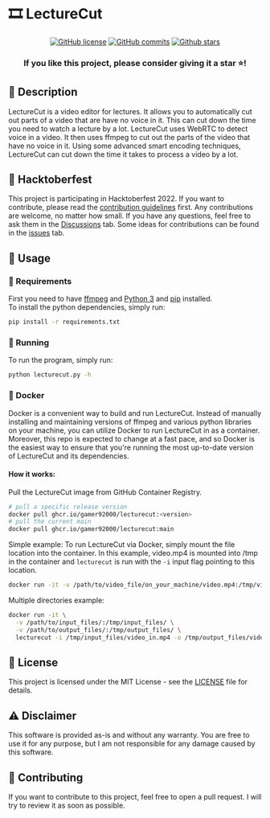 # 🎞️ LectureCut

<div align="center">

  [![GitHub license](https://img.shields.io/github/license/Gamer92000/LectureCut)](https://github.com/Gamer92000/LectureCut/blob/main/LICENSE)
  [![GitHub commits](https://badgen.net/github/commits/Gamer92000/LectureCut/main)](https://GitHub.com/Gamer92000/LectureCut/commit/)
  [![Github stars](https://img.shields.io/github/stars/Gamer92000/LectureCut.svg)](https://GitHub.com/Gamer92000/LectureCut/stargazers/)
  <br>
  <h3>If you like this project, please consider giving it a star ⭐️!</h3>
</div>

## 📝 Description

LectureCut is a video editor for lectures. It allows you to automatically cut out parts of a video that are have no voice in it. This can cut down the time you need to watch a lecture by a lot.
LectureCut uses WebRTC to detect voice in a video. It then uses ffmpeg to cut out the parts of the video that have no voice in it. Using some advanced smart encoding techniques, LectureCut can cut down the time it takes to process a video by a lot.


## 🎃 Hacktoberfest

This project is participating in Hacktoberfest 2022. If you want to contribute, please read the [contribution guidelines](CONTRIBUTING.md) first.
Any contributions are welcome, no matter how small. If you have any questions, feel free to ask them in the [Discussions](https://github.com/Gamer92000/LectureCut/discussions) tab.
Some ideas for contributions can be found in the [issues](https://github.com/Gamer92000/LectureCut/issues) tab.

## 🚀 Usage

### 👶 Requirements

First you need to have [ffmpeg](https://ffmpeg.org/download.html) and [Python 3](https://www.python.org/downloads/) and [pip](https://pip.pypa.io/en/stable/installing/) installed.  
To install the python dependencies, simply run:
```bash
pip install -r requirements.txt
```

### 🏃 Running

To run the program, simply run:
```bash
python lecturecut.py -h
```

### 🐳 Docker
Docker is a convenient way to build and run LectureCut. Instead of manually installing and maintaining versions of ffmpeg
and various python libraries on your machine, you can utilize Docker to run LectureCut in as a container.
Moreover, this repo is expected to change at a fast pace, and so Docker is the easiest way to ensure that you're running
the most up-to-date version of LectureCut and its dependencies.

#### How it works:

Pull the LectureCut image from GitHub Container Registry.
```bash
# pull a specific release version
docker pull ghcr.io/gamer92000/lecturecut:<version>
# pull the current main
docker pull ghcr.io/gamer92000/lecturecut:main
```

Simple example: 
To run LectureCut via Docker, simply mount the file location into the container. In this example,
video.mp4 is mounted into /tmp in the container and `lecturecut` is run with the `-i` input flag pointing to this location.
```bash
docker run -it -v /path/to/video_file/on_your_machine/video.mp4:/tmp/video.mp4 lecturecut -i /tmp/video.mp4
```

Multiple directories example:
```bash
docker run -it \
  -v /path/to/input_files/:/tmp/input_files/ \
  -v /path/to/output_files/:/tmp/output_files/ \
  lecturecut -i /tmp/input_files/video_in.mp4 -o /tmp/output_files/video_out.mp4 -q 25 -a 2
```

## 📝 License

This project is licensed under the MIT License - see the [LICENSE](LICENSE) file for details.

## ⚠️ Disclaimer

This software is provided as-is and without any warranty. You are free to use it for any purpose, but I am not responsible for any damage caused by this software.

## 📝 Contributing

If you want to contribute to this project, feel free to open a pull request. I will try to review it as soon as possible.
